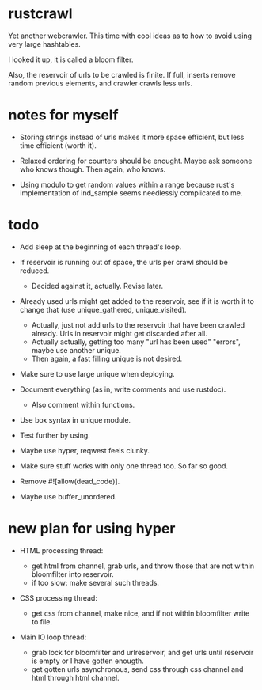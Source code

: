 # rustcrawl

Yet another webcrawler. This time with cool ideas as to how to avoid using very large hashtables.

I looked it up, it is called a bloom filter.

Also, the reservoir of urls to be crawled is finite. If full, inserts remove random previous elements, and crawler crawls less urls.

# notes for myself

 - Storing strings instead of urls makes it more space efficient, but less time efficient (worth it).

 <!-- - If all threads use the same seed (which I dont know if they would) that is not a problem, as long as statistical properties for each individual thread are ok. -->

 - Relaxed ordering for counters should be enought. Maybe ask someone who knows though. Then again, who knows.

 - Using modulo to get random values within a range because rust's implementation of ind_sample seems needlessly complicated to me.

# todo

 - Add sleep at the beginning of each thread's loop.

 - If reservoir is running out of space, the urls per crawl should be reduced.
    - Decided against it, actually. Revise later.

 - Already used urls might get added to the reservoir, see if it is worth it to change that (use unique_gathered, unique_visited).
    - Actually, just not add urls to the reservoir that have been crawled already. Urls in reservoir might get discarded after all.
    - Actually actually, getting too many "url has been used" "errors", maybe use another unique.
    - Then again, a fast filling unique is not desired.

 <!-- - Add a check/set in one method to unique. -->

<!--  - Add logger struct that logs errors.
    - Actually, maybe just print to stdout (or stderr). -->

 - Make sure to use large unique when deploying.

 <!-- - Use atomic counter to count gathered and visited pages. Maybe log this every so often. Also count css files. -->

 - Document everything (as in, write comments and use rustdoc).
    - Also comment within functions.

 - Use box syntax in unique module.

 - Test further by using.

 - Maybe use hyper, reqwest feels clunky.

 - Make sure stuff works with only one thread too. So far so good.

 - Remove #![allow(dead_code)].

 - Maybe use buffer_unordered.

# new plan for using hyper

 - HTML processing thread:
    - get html from channel, grab urls, and throw those that are not within bloomfilter into reservoir.
    - if too slow: make several such threads.

 - CSS processing thread:
    - get css from channel, make nice, and if not within bloomfilter write to file.

 - Main IO loop thread:
    - grab lock for bloomfilter and urlreservoir, and get urls until reservoir is empty or I have gotten enougth.
    - get gotten urls asynchronous, send css through css channel and html through html channel.